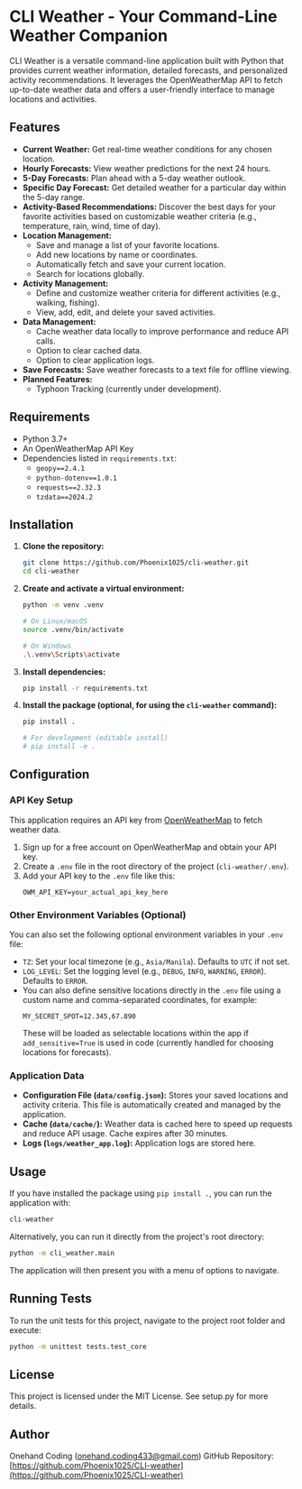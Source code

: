 # CLI Weather - Your Command-Line Weather Companion

CLI Weather is a versatile command-line application built with Python that provides current weather information, detailed forecasts, and personalized activity recommendations. It leverages the OpenWeatherMap API to fetch up-to-date weather data and offers a user-friendly interface to manage locations and activities.

## Features

* **Current Weather:** Get real-time weather conditions for any chosen location.
* **Hourly Forecasts:** View weather predictions for the next 24 hours.
* **5-Day Forecasts:** Plan ahead with a 5-day weather outlook.
* **Specific Day Forecast:** Get detailed weather for a particular day within the 5-day range.
* **Activity-Based Recommendations:** Discover the best days for your favorite activities based on customizable weather criteria (e.g., temperature, rain, wind, time of day).
* **Location Management:**
    * Save and manage a list of your favorite locations.
    * Add new locations by name or coordinates.
    * Automatically fetch and save your current location.
    * Search for locations globally.
* **Activity Management:**
    * Define and customize weather criteria for different activities (e.g., walking, fishing).
    * View, add, edit, and delete your saved activities.
* **Data Management:**
    * Cache weather data locally to improve performance and reduce API calls.
    * Option to clear cached data.
    * Option to clear application logs.
* **Save Forecasts:** Save weather forecasts to a text file for offline viewing.
* **Planned Features:**
    * Typhoon Tracking (currently under development).

## Requirements

* Python 3.7+
* An OpenWeatherMap API Key
* Dependencies listed in `requirements.txt`:
    * `geopy==2.4.1`
    * `python-dotenv==1.0.1`
    * `requests==2.32.3`
    * `tzdata==2024.2`

## Installation

1. **Clone the repository:**
   ```bash
   git clone https://github.com/Phoenix1025/cli-weather.git
   cd cli-weather
   ```

2. **Create and activate a virtual environment:**
   ```bash
   python -m venv .venv

   # On Linux/macOS
   source .venv/bin/activate

   # On Windows
   .\.venv\Scripts\activate
   ```

3. **Install dependencies:**
   ```bash
   pip install -r requirements.txt
   ```

4. **Install the package (optional, for using the `cli-weather` command):**
   ```bash
   pip install .

   # For development (editable install)
   # pip install -e .
   ```

## Configuration

### API Key Setup

This application requires an API key from [OpenWeatherMap](https://openweathermap.org/api) to fetch weather data.

1. Sign up for a free account on OpenWeatherMap and obtain your API key.
2. Create a `.env` file in the root directory of the project (`cli-weather/.env`).
3. Add your API key to the `.env` file like this:
   ```
   OWM_API_KEY=your_actual_api_key_here
   ```

### Other Environment Variables (Optional)

You can also set the following optional environment variables in your `.env` file:

* `TZ`: Set your local timezone (e.g., `Asia/Manila`). Defaults to `UTC` if not set.
* `LOG_LEVEL`: Set the logging level (e.g., `DEBUG`, `INFO`, `WARNING`, `ERROR`). Defaults to `ERROR`.
* You can also define sensitive locations directly in the `.env` file using a custom name and comma-separated coordinates, for example:
  ```
  MY_SECRET_SPOT=12.345,67.890
  ```
  These will be loaded as selectable locations within the app if `add_sensitive=True` is used in code (currently handled for choosing locations for forecasts).

### Application Data

* **Configuration File (`data/config.json`):** Stores your saved locations and activity criteria. This file is automatically created and managed by the application.
* **Cache (`data/cache/`):** Weather data is cached here to speed up requests and reduce API usage. Cache expires after 30 minutes.
* **Logs (`logs/weather_app.log`):** Application logs are stored here.

## Usage

If you have installed the package using `pip install .`, you can run the application with:
```bash
cli-weather
```

Alternatively, you can run it directly from the project's root directory:
```bash
python -m cli_weather.main
```

The application will then present you with a menu of options to navigate.

## Running Tests

To run the unit tests for this project, navigate to the project root folder and execute:
```bash
python -m unittest tests.test_core
```

## License

This project is licensed under the MIT License. See setup.py for more details.

## Author

Onehand Coding (onehand.coding433@gmail.com)
GitHub Repository: [https://github.com/Phoenix1025/CLI-weather](https://github.com/Phoenix1025/CLI-weather)
